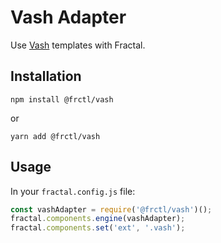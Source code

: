 # Vash Adapter

Use [Vash](https://www.npmjs.com/package/vash) templates with Fractal.

## Installation

`npm install @frctl/vash`

or

`yarn add @frctl/vash`

## Usage

In your `fractal.config.js` file:

```javascript
const vashAdapter = require('@frctl/vash')();
fractal.components.engine(vashAdapter);
fractal.components.set('ext', '.vash');
```
